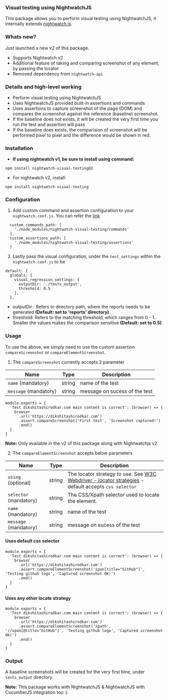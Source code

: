 ### Visual testing using NightwatchJS
This package allows you to perform visual testing using NightwatchJS, it internally extends [nightwatch.js](https://nightwatchjs.org/).

### Whats new?
Just launched a new v2 of this package.
* Supports Nightwatch v2
* Additional feature of taking and comparing screenshot of any element, by passing the locator
* Removed dependency from `nightwatch-api`


### Details and high-level working
* Perform visual testing using NightwatchJS
* Uses NightwatchJS provided built-in assertions and commands
* Uses assertions to capture screenshot of the page (DOM) and compares the screenshot against the reference (baseline) screenshot.
* If the baseline does not exists, it will be created the very first time you run the test and assertion will pass
* If the baseline does exists, the comparision of screenshot will be performed pixel to pixel and the difference would be shown in red.

### Installation
- **If using nightwatch v1, be sure to install using command:**
```
npm install nightwatch-visual-testing@1
```
- For nightwatch v2, install:
```
npm install nightwatch-visual-testing
```

### Configuration
1. Add custom command and assertion configuration to your `nightwatch.conf.js`. You can refer the [link](https://nightwatchjs.org/guide/configuration/)

```
  custom_commands_path: [
    './node_modules/nightwatch-visual-testing/commands'
  ],
  custom_assertions_path: [
    './node_modules/nightwatch-visual-testing/assertions'
  ]
```

2. Lastly pass the visual configuration, under the `test_settings` within the `nightwatch.conf.js` to be
```
default: {
  globals: {
    visual_regression_settings: {
      outputDir: './tests_output',
      threshold: 0.5
    },
  },
```      
* outputDir : Refers to directory path, where the reports needs to be generated **(Default: set to 'reports' directory)**
* threshold: Refers to the matching threshold, which ranges from 0 - 1. Smaller the values makes the comparison sensitive **(Default: set to 0.5)**

### Usage
To use the above, we simply need to use the custom assertion `compareScreenshot` or `compareElementScreenshot`.

1. The `compareScreenshot` currently accepts 2 parameter

|  Name                |  Type   |  Description                  |
| -------------------- | ------- | ----------------------------  |
| `name` (mandatory)   | string  | name of the test              |
| `message` (mandatory) | string  | message on sucess of the test |

```
module.exports = {
  'Test dikshitashirodkar.com main content is correct': (browser) => {
    browser
      .url('https://dikshitashirodkar.com')
      .assert.compareScreenshot('First test', 'Screenshot captured!')
      .end()
  }
}
```

**Note:** Only available in the v2 of this package along with Nightwatchjs v2

2. The `compareElementScreenshot` accepts below parameters

|  Name                 |  Type   |  Description                  |
| --------------------- | ------- | ----------------------------  |
| `using` (optional)    | string  | The locator strategy to use. See [W3C Webdriver - locator strategies](https://www.w3.org/TR/webdriver/#locator-strategies) - default accepts `css selector`|
| `selector` (mandatory) | string  | The CSS/Xpath selector used to locate the element.|
| `name` (mandatory)   | string  | name of the test              |
| `message` (mandatory) | string  | message on sucess of the test |

#### Uses default css selector
```
module.exports = {
  'Test dikshitashirodkar.com main content is correct': (browser) => {
    browser
      .url('https://dikshitashirodkar.com')
      .assert.compareElementScreenshot('span[title="GitHub"]', 'Testing github logo', 'Captured screenshot OK!')
      .end()
  }
}
```

#### Uses any other locate strategy
```
module.exports = {
  'Test dikshitashirodkar.com main content is correct': (browser) => {
    browser
      .url('https://dikshitashirodkar.com')
      .assert.compareElementScreenshot('xpath', '//span[@title="GitHub"]', 'Testing github logo', 'Captured screenshot OK!')
      .end()
  }
}
```

### Output
A baseline screenshots will be created for the very first time, under `tests_output` directory. 


**Note:** This package works with NightwatchJS & NightwatchJS with CucumberJS integration too :) 
